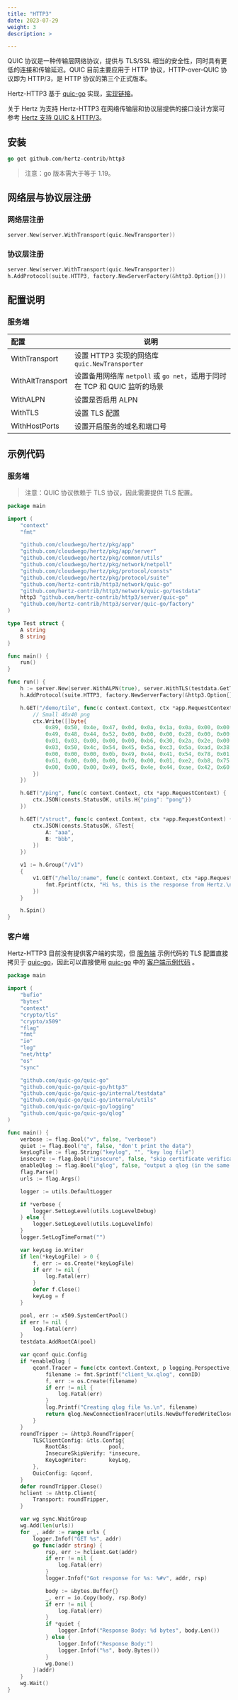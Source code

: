 ```yaml
---
title: "HTTP3"
date: 2023-07-29
weight: 3
description: >

---
```


QUIC 协议是一种传输层网络协议，提供与 TLS/SSL 相当的安全性，同时具有更低的连接和传输延迟。QUIC 目前主要应用于 HTTP 协议，HTTP-over-QUIC 协议即为 HTTP/3，是 HTTP 协议的第三个正式版本。

Hertz-HTTP3 基于 [quic-go](https://github.com/quic-go/quic-go) 实现，[实现链接](https://github.com/hertz-contrib/http3)。

关于 Hertz 为支持 Hertz-HTTP3 在网络传输层和协议层提供的接口设计方案可参考 [Hertz 支持 QUIC & HTTP/3](/zh/blog/2023/08/02/hertz-支持-quic-http/3/)。

## 安装

```go
go get github.com/hertz-contrib/http3
```

>注意：go 版本需大于等于 1.19。

## 网络层与协议层注册

### 网络层注册

```go
server.New(server.WithTransport(quic.NewTransporter))
```

### 协议层注册

```go
server.New(server.WithTransport(quic.NewTransporter))
h.AddProtocol(suite.HTTP3, factory.NewServerFactory(&http3.Option{}))
```

## 配置说明

### 服务端

| 配置               |  说明                                         |
| :----------------- | -------------------------------------------- |
| WithTransport      | 设置 HTTP3 实现的网络库 `quic.NewTransporter` |
| WithAltTransport | 设置备用网络库 `netpoll` 或 `go net`，适用于同时在 TCP 和 QUIC 监听的场景  |   
| WithALPN | 设置是否启用 ALPN |   
| WithTLS | 设置 TLS 配置 |
| WithHostPorts | 设置开启服务的域名和端口号 |   

## 示例代码

### 服务端

>注意：QUIC 协议依赖于 TLS 协议，因此需要提供 TLS 配置。

```go
package main

import (
	"context"
	"fmt"

	"github.com/cloudwego/hertz/pkg/app"
	"github.com/cloudwego/hertz/pkg/app/server"
	"github.com/cloudwego/hertz/pkg/common/utils"
	"github.com/cloudwego/hertz/pkg/network/netpoll"
	"github.com/cloudwego/hertz/pkg/protocol/consts"
	"github.com/cloudwego/hertz/pkg/protocol/suite"
	"github.com/hertz-contrib/http3/network/quic-go"
	"github.com/hertz-contrib/http3/network/quic-go/testdata"
	http3 "github.com/hertz-contrib/http3/server/quic-go"
	"github.com/hertz-contrib/http3/server/quic-go/factory"
)

type Test struct {
	A string
	B string
}

func main() {
	run()
}

func run() {
	h := server.New(server.WithALPN(true), server.WithTLS(testdata.GetTLSConfig()), server.WithTransport(quic.NewTransporter), server.WithAltTransport(netpoll.NewTransporter), server.WithHostPorts("127.0.0.1:8080"))
	h.AddProtocol(suite.HTTP3, factory.NewServerFactory(&http3.Option{}))

	h.GET("/demo/tile", func(c context.Context, ctx *app.RequestContext) {
		// Small 40x40 png
		ctx.Write([]byte{
			0x89, 0x50, 0x4e, 0x47, 0x0d, 0x0a, 0x1a, 0x0a, 0x00, 0x00, 0x00, 0x0d,
			0x49, 0x48, 0x44, 0x52, 0x00, 0x00, 0x00, 0x28, 0x00, 0x00, 0x00, 0x28,
			0x01, 0x03, 0x00, 0x00, 0x00, 0xb6, 0x30, 0x2a, 0x2e, 0x00, 0x00, 0x00,
			0x03, 0x50, 0x4c, 0x54, 0x45, 0x5a, 0xc3, 0x5a, 0xad, 0x38, 0xaa, 0xdb,
			0x00, 0x00, 0x00, 0x0b, 0x49, 0x44, 0x41, 0x54, 0x78, 0x01, 0x63, 0x18,
			0x61, 0x00, 0x00, 0x00, 0xf0, 0x00, 0x01, 0xe2, 0xb8, 0x75, 0x22, 0x00,
			0x00, 0x00, 0x00, 0x49, 0x45, 0x4e, 0x44, 0xae, 0x42, 0x60, 0x82,
		})
	})

	h.GET("/ping", func(c context.Context, ctx *app.RequestContext) {
		ctx.JSON(consts.StatusOK, utils.H{"ping": "pong"})
	})

	h.GET("/struct", func(c context.Context, ctx *app.RequestContext) {
		ctx.JSON(consts.StatusOK, &Test{
			A: "aaa",
			B: "bbb",
		})
	})

	v1 := h.Group("/v1")
	{
		v1.GET("/hello/:name", func(c context.Context, ctx *app.RequestContext) {
			fmt.Fprintf(ctx, "Hi %s, this is the response from Hertz.\n", ctx.Param("name"))
		})
	}

	h.Spin()
}
```

### 客户端

Hertz-HTTP3 目前没有提供客户端的实现，但 [服务端](#服务端) 示例代码的 TLS 配置直接拷贝于 [quic-go](https://github.com/quic-go/quic-go)，因此可以直接使用 [quic-go](https://github.com/quic-go/quic-go) 中的 [客户端示例代码](https://github.com/quic-go/quic-go/blob/master/example/client/main.go) 。

```go
package main

import (
	"bufio"
	"bytes"
	"context"
	"crypto/tls"
	"crypto/x509"
	"flag"
	"fmt"
	"io"
	"log"
	"net/http"
	"os"
	"sync"

	"github.com/quic-go/quic-go"
	"github.com/quic-go/quic-go/http3"
	"github.com/quic-go/quic-go/internal/testdata"
	"github.com/quic-go/quic-go/internal/utils"
	"github.com/quic-go/quic-go/logging"
	"github.com/quic-go/quic-go/qlog"
)

func main() {
	verbose := flag.Bool("v", false, "verbose")
	quiet := flag.Bool("q", false, "don't print the data")
	keyLogFile := flag.String("keylog", "", "key log file")
	insecure := flag.Bool("insecure", false, "skip certificate verification")
	enableQlog := flag.Bool("qlog", false, "output a qlog (in the same directory)")
	flag.Parse()
	urls := flag.Args()

	logger := utils.DefaultLogger

	if *verbose {
		logger.SetLogLevel(utils.LogLevelDebug)
	} else {
		logger.SetLogLevel(utils.LogLevelInfo)
	}
	logger.SetLogTimeFormat("")

	var keyLog io.Writer
	if len(*keyLogFile) > 0 {
		f, err := os.Create(*keyLogFile)
		if err != nil {
			log.Fatal(err)
		}
		defer f.Close()
		keyLog = f
	}

	pool, err := x509.SystemCertPool()
	if err != nil {
		log.Fatal(err)
	}
	testdata.AddRootCA(pool)

	var qconf quic.Config
	if *enableQlog {
		qconf.Tracer = func(ctx context.Context, p logging.Perspective, connID quic.ConnectionID) logging.ConnectionTracer {
			filename := fmt.Sprintf("client_%x.qlog", connID)
			f, err := os.Create(filename)
			if err != nil {
				log.Fatal(err)
			}
			log.Printf("Creating qlog file %s.\n", filename)
			return qlog.NewConnectionTracer(utils.NewBufferedWriteCloser(bufio.NewWriter(f), f), p, connID)
		}
	}
	roundTripper := &http3.RoundTripper{
		TLSClientConfig: &tls.Config{
			RootCAs:            pool,
			InsecureSkipVerify: *insecure,
			KeyLogWriter:       keyLog,
		},
		QuicConfig: &qconf,
	}
	defer roundTripper.Close()
	hclient := &http.Client{
		Transport: roundTripper,
	}

	var wg sync.WaitGroup
	wg.Add(len(urls))
	for _, addr := range urls {
		logger.Infof("GET %s", addr)
		go func(addr string) {
			rsp, err := hclient.Get(addr)
			if err != nil {
				log.Fatal(err)
			}
			logger.Infof("Got response for %s: %#v", addr, rsp)

			body := &bytes.Buffer{}
			_, err = io.Copy(body, rsp.Body)
			if err != nil {
				log.Fatal(err)
			}
			if *quiet {
				logger.Infof("Response Body: %d bytes", body.Len())
			} else {
				logger.Infof("Response Body:")
				logger.Infof("%s", body.Bytes())
			}
			wg.Done()
		}(addr)
	}
	wg.Wait()
}
```
 

